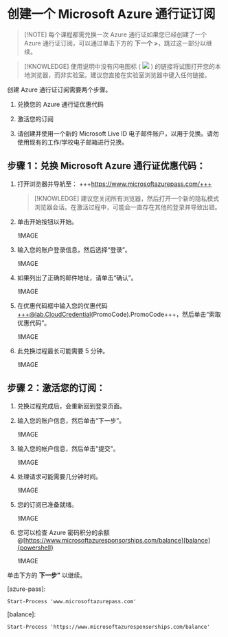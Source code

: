 # 创建一个 Microsoft Azure 通行证订阅

> [!NOTE] 每个课程都需兑换一次 Azure 通行证如果您已经创建了一个 Azure 通行证订阅，可以通过单击下方的 **下一个 >**，跳过这一部分以继续。

> [!KNOWLEDGE] 使用说明中没有闪电图标 ( ![](https://raw.githubusercontent.com/LODSContent/ESI/master/Images/BoltIcon.png) ) 的链接将试图打开您的本地浏览器，而非实验室。建议您直接在实验室浏览器中键入任何链接。

创建 Azure 通行证订阅需要两个步骤。

1. 兑换您的 Azure 通行证优惠代码

2. 激活您的订阅

3. 请创建并使用一个新的 Microsoft Live ID 电子邮件账户，以用于兑换。请勿使用现有的工作/学校电子邮箱进行兑换。 

## 步骤 1：兑换 Microsoft Azure 通行证优惠代码：

1. 打开浏览器并导航至： +++https://www.microsoftazurepass.com/+++

    > [!KNOWLEDGE] 建议您关闭所有浏览器，然后打开一个新的隐私模式浏览器会话。在激活过程中，可能会一直存在其他的登录并导致出错。

1. 单击开始按钮以开始。

    !IMAGE[](https://lodmanuals.blob.core.windows.net/manuals/LODS%20Media/Azure%20Pass%20How-To/Updated_04_28_2020/1.jpg)	

1. 输入您的账户登录信息，然后选择“登录”。

    !IMAGE[](https://lodmanuals.blob.core.windows.net/manuals/LODS%20Media/Azure%20Pass%20How-To/Updated_04_28_2020/2.jpg)

1. 如果列出了正确的邮件地址，请单击“确认”。

    !IMAGE[](https://lodmanuals.blob.core.windows.net/manuals/LODS%20Media/Azure%20Pass%20How-To/Updated_04_28_2020/3.jpg)

1. 在优惠代码框中输入您的优惠代码 +++@lab.CloudCredential(PromoCode).PromoCode+++，然后单击“索取优惠代码”。

    !IMAGE[](https://lodmanuals.blob.core.windows.net/manuals/LODS%20Media/Azure%20Pass%20How-To/Updated_04_28_2020/4.jpg)

1. 此兑换过程最长可能需要 5 分钟。

    !IMAGE[](https://lodmanuals.blob.core.windows.net/manuals/LODS%20Media/Azure%20Pass%20How-To/Updated_04_28_2020/5.jpg)  

## 步骤 2：激活您的订阅：


1. 兑换过程完成后，会重新回到登录页面。

1. 输入您的账户信息，然后单击“下一步”。

    !IMAGE[](https://lodmanuals.blob.core.windows.net/manuals/LODS%20Media/Azure%20Pass%20How-To/Updated_12_4_2020/Screenshot_4.jpg)

1. 输入您的帐户信息，然后单击"提交"。

    !IMAGE[](https://lodmanuals.blob.core.windows.net/manuals/LODS%20Media/Azure%20Pass%20How-To/Updated_12_4_2020/Screenshot_1.jpg)

1. 处理请求可能需要几分钟时间。

    !IMAGE[](https://lodmanuals.blob.core.windows.net/manuals/LODS%20Media/Azure%20Pass%20How-To/Updated_12_4_2020/Screenshot_3.jpg)
    
1. 您的订阅已准备就绪。

    !IMAGE[](https://lodmanuals.blob.core.windows.net/manuals/LODS%20Media/Azure%20Pass%20How-To/Updated_04_28_2020/8.jpg)
    
1. 您可以检查 Azure 密码积分的余额 @[https://www.microsoftazuresponsorships.com/balance][balance]{powershell}

    !IMAGE[](https://lodmanuals.blob.core.windows.net/manuals/LODS%20Media/Azure%20Pass%20How-To/Updated_04_28_2020/9.jpg)
    
单击下方的 **下一步”** 以继续。

[azure-pass]:
```
Start-Process 'www.microsoftazurepass.com'
```

[balance]:
```
Start-Process 'https://www.microsoftazuresponsorships.com/balance'
```